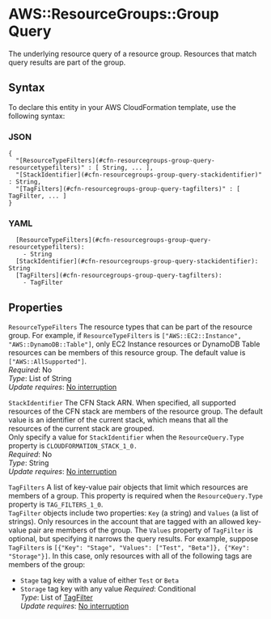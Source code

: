 # AWS::ResourceGroups::Group Query<a name="aws-properties-resourcegroups-group-query"></a>

The underlying resource query of a resource group\. Resources that match query results are part of the group\.

## Syntax<a name="aws-properties-resourcegroups-group-query-syntax"></a>

To declare this entity in your AWS CloudFormation template, use the following syntax:

### JSON<a name="aws-properties-resourcegroups-group-query-syntax.json"></a>

```
{
  "[ResourceTypeFilters](#cfn-resourcegroups-group-query-resourcetypefilters)" : [ String, ... ],
  "[StackIdentifier](#cfn-resourcegroups-group-query-stackidentifier)" : String,
  "[TagFilters](#cfn-resourcegroups-group-query-tagfilters)" : [ TagFilter, ... ]
}
```

### YAML<a name="aws-properties-resourcegroups-group-query-syntax.yaml"></a>

```
  [ResourceTypeFilters](#cfn-resourcegroups-group-query-resourcetypefilters): 
    - String
  [StackIdentifier](#cfn-resourcegroups-group-query-stackidentifier): String
  [TagFilters](#cfn-resourcegroups-group-query-tagfilters): 
    - TagFilter
```

## Properties<a name="aws-properties-resourcegroups-group-query-properties"></a>

`ResourceTypeFilters`  <a name="cfn-resourcegroups-group-query-resourcetypefilters"></a>
The resource types that can be part of the resource group\. For example, if `ResourceTypeFilters` is `["AWS::EC2::Instance", "AWS::DynamoDB::Table"]`, only EC2 Instance resources or DynamoDB Table resources can be members of this resource group\. The default value is `["AWS::AllSupported"]`\.  
*Required*: No  
*Type*: List of String  
*Update requires*: [No interruption](https://docs.aws.amazon.com/AWSCloudFormation/latest/UserGuide/using-cfn-updating-stacks-update-behaviors.html#update-no-interrupt)

`StackIdentifier`  <a name="cfn-resourcegroups-group-query-stackidentifier"></a>
The CFN Stack ARN\. When specified, all supported resources of the CFN stack are members of the resource group\. The default value is an identifier of the current stack, which means that all the resources of the current stack are grouped\.  
Only specify a value for `StackIdentifier` when the `ResourceQuery.Type` property is `CLOUDFORMATION_STACK_1_0.`  
*Required*: No  
*Type*: String  
*Update requires*: [No interruption](https://docs.aws.amazon.com/AWSCloudFormation/latest/UserGuide/using-cfn-updating-stacks-update-behaviors.html#update-no-interrupt)

`TagFilters`  <a name="cfn-resourcegroups-group-query-tagfilters"></a>
A list of key\-value pair objects that limit which resources are members of a group\. This property is required when the `ResourceQuery.Type` property is `TAG_FILTERS_1_0`\.  
`TagFilter` objects include two properties: `Key` \(a string\) and `Values` \(a list of strings\)\. Only resources in the account that are tagged with an allowed key\-value pair are members of the group\. The `Values` property of `TagFilter` is optional, but specifying it narrows the query results\. For example, suppose `TagFilters` is `[{"Key": "Stage", "Values": ["Test", "Beta"]}, {"Key": "Storage"}]`\. In this case, only resources with all of the following tags are members of the group:  
+ `Stage` tag key with a value of either `Test` or `Beta`
+ `Storage` tag key with any value
*Required*: Conditional  
*Type*: List of [TagFilter](aws-properties-resourcegroups-group-tagfilter.md)  
*Update requires*: [No interruption](https://docs.aws.amazon.com/AWSCloudFormation/latest/UserGuide/using-cfn-updating-stacks-update-behaviors.html#update-no-interrupt)